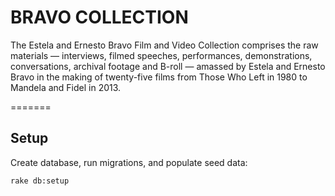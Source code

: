 # BRAVO COLLECTION

The Estela and Ernesto Bravo Film and Video Collection comprises the raw materials — interviews, filmed speeches, performances, demonstrations, conversations, archival footage and B-roll — amassed by Estela and Ernesto Bravo in the making of twenty-five films from Those Who Left in 1980 to Mandela and Fidel in 2013.

=======

## Setup

Create database, run migrations, and populate seed data:

```
rake db:setup
```
